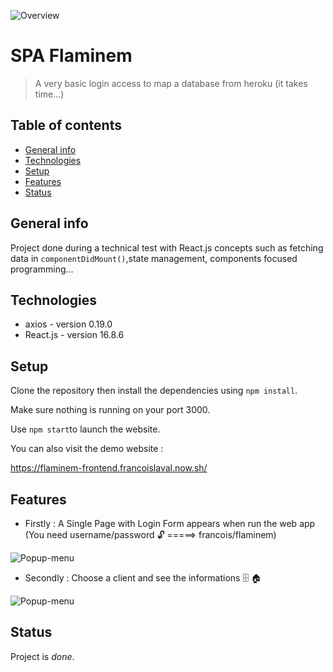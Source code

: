 ![Overview](https://res.cloudinary.com/dnhwttpnq/image/upload/v1572437336/Flaminem/home_oynw8c.png)

# SPA Flaminem

> A very basic login access to map a database from heroku (it takes time...)

## Table of contents

- [General info](#general-info)
- [Technologies](#technologies)
- [Setup](#setup)
- [Features](#features)
- [Status](#status)

## General info

Project done during a technical test with React.js concepts such as fetching data in `componentDidMount()`,state management, components focused programming...

## Technologies

- axios - version 0.19.0
- React.js - version 16.8.6

## Setup

Clone the repository then install the dependencies using `npm install`.

Make sure nothing is running on your port 3000.

Use `npm start`to launch the website.

You can also visit the demo website :

https://flaminem-frontend.francoislaval.now.sh/

## Features

- Firstly : A Single Page with Login Form appears when run the web app (You need username/password 🔓 =====> francois/flaminem)

![Popup-menu](https://res.cloudinary.com/dnhwttpnq/image/upload/v1572437336/Flaminem/home_oynw8c.png)

- Secondly : Choose a client and see the informations 🗄 🏠

![Popup-menu](https://res.cloudinary.com/dnhwttpnq/image/upload/v1572440257/Flaminem/loged_w6xtpd.png)

## Status

Project is _done_.
